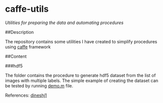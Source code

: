 # caffe-utils

*Utilities for preparing the data and automating procedures*

##Description

The repository contains some utilities I have created to simplify procedures using [caffe](https://github.com/BVLC/caffe) framework

##Content

###hdf5

The folder contains the procedure to generate hdf5 dataset from the list of images with multiple labels. The simple example of creating the dataset can be tested by running [demo.m](https://github.com/nikogamulin/caffe-utils/blob/master/hdf5/demo.m) file.

References: [dineshj1](https://github.com/dineshj1/caffe/tree/c795095fd26767152e3ee6a3183cda5edd75c39b/matlab/caffe/hdf5creation)


